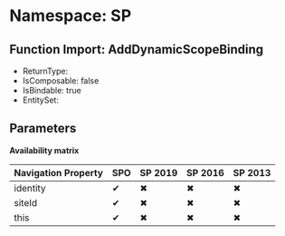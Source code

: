 # Namespace: SP

## Function Import: AddDynamicScopeBinding

- ReturnType: 
- IsComposable: false
- IsBindable: true
- EntitySet: 

## Parameters

**Availability matrix**

Navigation Property | SPO | SP 2019 | SP 2016 | SP 2013
----------|-----|---------|---------|--------
identity | ✔ | ✖ | ✖ | ✖
siteId | ✔ | ✖ | ✖ | ✖
this | ✔ | ✖ | ✖ | ✖
